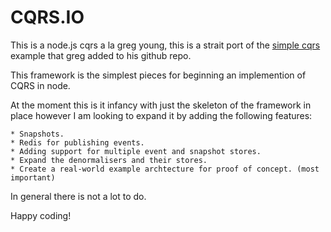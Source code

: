 # CQRS.IO

This is a node.js cqrs a la greg young, this is a strait port of the [simple cqrs](https://github.com/gregoryyoung/m-r) example that greg added to his github repo.

This framework is the simplest pieces for beginning an implemention of CQRS in node.

At the moment this is it infancy with just the skeleton of the framework in place however I am looking to expand it by adding the following features:

    * Snapshots.
    * Redis for publishing events.
    * Adding support for multiple event and snapshot stores.
    * Expand the denormalisers and their stores.
    * Create a real-world example archtecture for proof of concept. (most important)
    
In general there is not a lot to do.

Happy coding!